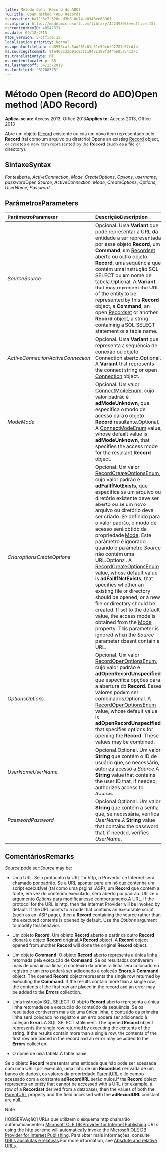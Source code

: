 ```yaml
---
title: Método Open (Record do ADO)
TOCTitle: Open method (ADO Record)
ms:assetid: ba71c5c7-326e-d3b6-0e74-e8343ee6896f
ms:mtpsurl: https://msdn.microsoft.com/library/JJ249896(v=office.15)
ms:contentKeyID: 48547371
ms.date: 09/18/2015
mtps_version: v=office.15
localization_priority: Normal
ms.openlocfilehash: db8953cafc5ad266c81c51e59cbf92787d07cdfb
ms.sourcegitcommit: 8fe462c32b91c87911942c188f3445e85a54137c
ms.translationtype: MT
ms.contentlocale: pt-BR
ms.lasthandoff: 04/23/2019
ms.locfileid: "32288375"
---
```

# <a name="open-method-ado-record"></a><span data-ttu-id="54b99-102">Método Open (Record do ADO)</span><span class="sxs-lookup"><span data-stu-id="54b99-102">Open method (ADO Record)</span></span>

<span data-ttu-id="54b99-103">**Aplica-se ao:** Access 2013, Office 2013</span><span class="sxs-lookup"><span data-stu-id="54b99-103">**Applies to**: Access 2013, Office 2013</span></span>

<span data-ttu-id="54b99-104">Abre um objeto [Record](record-object-ado.md) existente ou cria um novo item representado pelo **Record** (tal como um arquivo ou diretório).</span><span class="sxs-lookup"><span data-stu-id="54b99-104">Opens an existing [Record](record-object-ado.md) object, or creates a new item represented by the **Record** (such as a file or directory).</span></span>

## <a name="syntax"></a><span data-ttu-id="54b99-105">Sintaxe</span><span class="sxs-lookup"><span data-stu-id="54b99-105">Syntax</span></span>

<span data-ttu-id="54b99-106">*Fonte*aberta, *ActiveConnection*, *Mode*, *CreateOptions*, *Options*, *username*, *password*</span><span class="sxs-lookup"><span data-stu-id="54b99-106">Open *Source*, *ActiveConnection*, *Mode*, *CreateOptions*, *Options*, *UserName*, *Password*</span></span>

## <a name="parameters"></a><span data-ttu-id="54b99-107">Parâmetros</span><span class="sxs-lookup"><span data-stu-id="54b99-107">Parameters</span></span>

|<span data-ttu-id="54b99-108">Parâmetro</span><span class="sxs-lookup"><span data-stu-id="54b99-108">Parameter</span></span>|<span data-ttu-id="54b99-109">Descrição</span><span class="sxs-lookup"><span data-stu-id="54b99-109">Description</span></span>|
|:--------|:----------|
|<span data-ttu-id="54b99-110">*Source*</span><span class="sxs-lookup"><span data-stu-id="54b99-110">*Source*</span></span> |<span data-ttu-id="54b99-p101">Opcional. Uma **Variant** que pode representar a URL da entidade a ser representada por esse objeto **Record**, um **Command**, um [Recordset](recordset-object-ado.md) aberto ou outro objeto **Record**, uma sequência que contém uma instrução SQL SELECT ou um nome de tabela.</span><span class="sxs-lookup"><span data-stu-id="54b99-p101">Optional. A **Variant** that may represent the URL of the entity to be represented by this **Record** object, a **Command**, an open [Recordset](recordset-object-ado.md) or another **Record** object, a string containing a SQL SELECT statement or a table name.</span></span>|
|<span data-ttu-id="54b99-113">*ActiveConnection*</span><span class="sxs-lookup"><span data-stu-id="54b99-113">*ActiveConnection*</span></span> | <span data-ttu-id="54b99-p102">Opcional. Uma **Variant** que representa a sequência de conexão ou objeto [Connection](connection-object-ado.md) aberto.</span><span class="sxs-lookup"><span data-stu-id="54b99-p102">Optional. A **Variant** that represents the connect string or open [Connection](connection-object-ado.md) object.</span></span>|
|<span data-ttu-id="54b99-116">*Mode*</span><span class="sxs-lookup"><span data-stu-id="54b99-116">*Mode*</span></span> |<span data-ttu-id="54b99-p103">Opcional. Um valor [ConnectModeEnum](connectmodeenum.md), cujo valor padrão é **adModeUnknown**, que especifica o modo de acesso para o objeto **Record** resultante.</span><span class="sxs-lookup"><span data-stu-id="54b99-p103">Optional. A [ConnectModeEnum](connectmodeenum.md) value, whose default value is **adModeUnknown**, that specifies the access mode for the resultant **Record** object.</span></span>|
|<span data-ttu-id="54b99-119">*Criaroptions*</span><span class="sxs-lookup"><span data-stu-id="54b99-119">*CreateOptions*</span></span> |<span data-ttu-id="54b99-p104">Opcional. Um valor [RecordCreateOptionsEnum](recordcreateoptionsenum.md), cujo valor padrão é **adFailIfNotExists**, que especifica se um arquivo ou diretório existente deve ser aberto ou se um novo arquivo ou diretório deve ser criado. Se definido para o valor padrão, o modo de acesso será obtido da propriedade [Mode](mode-property-ado.md). Este parâmetro é ignorado quando o parâmetro *Source* não contém uma URL.</span><span class="sxs-lookup"><span data-stu-id="54b99-p104">Optional. A [RecordCreateOptionsEnum](recordcreateoptionsenum.md) value, whose default value is **adFailIfNotExists**, that specifies whether an existing file or directory should be opened, or a new file or directory should be created. If set to the default value, the access mode is obtained from the [Mode](mode-property-ado.md) property. This parameter is ignored when the *Source* parameter doesnt contain a URL.</span></span>|
|<span data-ttu-id="54b99-124">*Options*</span><span class="sxs-lookup"><span data-stu-id="54b99-124">*Options*</span></span> |<span data-ttu-id="54b99-p105">Opcional. Um valor [RecordOpenOptionsEnum](recordopenoptionsenum.md), cujo valor padrão é **adOpenRecordUnspecified**, que especifica opções para a abertura do **Record**. Esses valores podem ser combinados.</span><span class="sxs-lookup"><span data-stu-id="54b99-p105">Optional. A [RecordOpenOptionsEnum](recordopenoptionsenum.md) value, whose default value is **adOpenRecordUnspecified**, that specifies options for opening the **Record**. These values may be combined.</span></span>|
|<span data-ttu-id="54b99-128">*UserName*</span><span class="sxs-lookup"><span data-stu-id="54b99-128">*UserName*</span></span> |<span data-ttu-id="54b99-129">Opcional.</span><span class="sxs-lookup"><span data-stu-id="54b99-129">Optional.</span></span> <span data-ttu-id="54b99-130">Um valor **String** que contém o ID de usuário que, se necessário, autoriza acesso a *Source*.</span><span class="sxs-lookup"><span data-stu-id="54b99-130">A **String** value that contains the user ID that, if needed, authorizes access to *Source*.</span></span>|
|<span data-ttu-id="54b99-131">*Password*</span><span class="sxs-lookup"><span data-stu-id="54b99-131">*Password*</span></span> |<span data-ttu-id="54b99-132">Opcional.</span><span class="sxs-lookup"><span data-stu-id="54b99-132">Optional.</span></span> <span data-ttu-id="54b99-133">Um valor **String** que contém a senha que, se necessária, verifica *UserName*.</span><span class="sxs-lookup"><span data-stu-id="54b99-133">A **String** value that contains the password that, if needed, verifies *UserName*.</span></span>|

## <a name="remarks"></a><span data-ttu-id="54b99-134">Comentários</span><span class="sxs-lookup"><span data-stu-id="54b99-134">Remarks</span></span>

<span data-ttu-id="54b99-135">*Source* pode ser:</span><span class="sxs-lookup"><span data-stu-id="54b99-135">*Source* may be:</span></span>

- <span data-ttu-id="54b99-p108">Uma URL. Se o protocolo da URL for http, o Provedor de Internet será chamado por padrão. Se a URL apontar para um nó que contenha um script executável (tal como uma página .ASP), um **Record** que contém a fonte, em vez do conteúdo executado, será aberto por padrão. Utilize o argumento *Options* para modificar esse comportamento.</span><span class="sxs-lookup"><span data-stu-id="54b99-p108">A URL. If the protocol for the URL is http, then the Internet Provider will be invoked by default. If the URL points to a node that contains an executable script (such as an .ASP page), then a **Record** containing the source rather than the executed contents is opened by default. Use the *Options* argument to modify this behavior.</span></span>

- <span data-ttu-id="54b99-p109">Um objeto **Record**. Um objeto **Record** aberto a partir de outro **Record** clonará o objeto **Record** original.</span><span class="sxs-lookup"><span data-stu-id="54b99-p109">A **Record** object. A **Record** object opened from another **Record** will clone the original **Record** object.</span></span>

- <span data-ttu-id="54b99-p110">Um objeto **Command**. O objeto **Record** aberto representa a única linha retornada pela execução de **Command**. Se os resultados contiverem mais de uma única linha, o conteúdo da primeira linha será colocado no registro e um erro poderá ser adicionado à coleção **Errors**.</span><span class="sxs-lookup"><span data-stu-id="54b99-p110">A **Command** object. The opened **Record** object represents the single row returned by executing the **Command**. If the results contain more than a single row, the contents of the first row are placed in the record and an error may be added to the **Errors** collection.</span></span>

- <span data-ttu-id="54b99-p111">Uma instrução SQL SELECT. O objeto **Record** aberto representa a única linha retornada pela execução do conteúdo da sequência. Se os resultados contiverem mais de uma única linha, o conteúdo da primeira linha será colocado no registro e um erro poderá ser adicionado à coleção **Errors**.</span><span class="sxs-lookup"><span data-stu-id="54b99-p111">A SQL SELECT statement. The opened **Record** object represents the single row returned by executing the contents of the string. If the results contain more than a single row, the contents of the first row are placed in the record and an error may be added to the **Errors** collection.</span></span>

- <span data-ttu-id="54b99-148">O nome de uma tabela.</span><span class="sxs-lookup"><span data-stu-id="54b99-148">A table name.</span></span>

<span data-ttu-id="54b99-149">Se o objeto **Record** representar uma entidade que não pode ser acessada com uma URL (por exemplo, uma linha de um **Recordset** derivada de um banco de dados), os valores da propriedade [ParentURL](parenturl-property-ado.md) e do campo acessado com a constante **adRecordURL** serão nulos.</span><span class="sxs-lookup"><span data-stu-id="54b99-149">If the **Record** object represents an entity that cannot be accessed with a URL (for example, a row of a **Recordset** derived from a database), then the values of both the [ParentURL](parenturl-property-ado.md) property and the field accessed with the **adRecordURL** constant are null.</span></span>

> [!NOTE]
> <span data-ttu-id="54b99-150">[!OBSERVAçãO] URLs que utilizem o esquema http chamarão automaticamente o [Microsoft OLE DB Provider for Internet Publishing](microsoft-ole-db-provider-for-internet-publishing.md).</span><span class="sxs-lookup"><span data-stu-id="54b99-150">URLs using the http scheme will automatically invoke the [Microsoft OLE DB Provider for Internet Publishing](microsoft-ole-db-provider-for-internet-publishing.md).</span></span> <span data-ttu-id="54b99-151">Para obter mais informações, consulte [URLs absolutas e relativas](absolute-and-relative-urls.md).</span><span class="sxs-lookup"><span data-stu-id="54b99-151">For more information, see [Absolute and relative URLs](absolute-and-relative-urls.md).</span></span>


